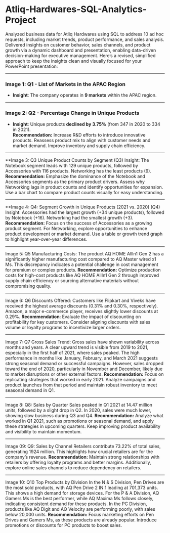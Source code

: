 # Atliq-Hardwares-SQL-Analytics-Project
Analyzed business data for Atliq Hardwares using SQL to address 10 ad hoc requests, including market trends, product performance, and sales analysis. Delivered insights on customer behavior, sales channels, and product growth via a dynamic dashboard and presentation, enabling data-driven decision-making for executive management.
Here’s a revised, simplified approach to keep the insights clean and visually focused for your PowerPoint presentation:

---

### **Image 1: Q1 - List of Markets in the APAC Region**  
- **Insight**: The company operates in **9 markets** within the APAC region.  

---

### **Image 2: Q2 - Percentage Change in Unique Products**  
- **Insight**: Unique products **declined by 3.75%** (from 347 in 2020 to 334 in 2021).  
**Recommendation:**
Increase R&D efforts to introduce innovative products.
Reassess product mix to align with customer needs and market demand.
Improve inventory and supply chain efficiency.

---

**Image 3: Q3 Unique Product Counts by Segment (Q3)
Insight:
The Notebook segment leads with 129 unique products, followed by Accessories with 116 products.
Networking has the least products (9).
**Recommendation:**
Emphasize the dominance of the Notebook and Accessories segments as the primary product drivers.
Assess why Networking lags in product counts and identify opportunities for expansion.
Use a bar chart to compare product counts visually for easy understanding.

---

 **Image 4: Q4: Segment Growth in Unique Products (2021 vs. 2020) (Q4)
Insight:
Accessories had the largest growth (+34 unique products), followed by Notebook (+16).
Networking had the smallest growth (+3).
**Recommendation:**
Focus on the success of Accessories as a growing product segment.
For Networking, explore opportunities to enhance product development or market demand.
Use a table or growth trend graph to highlight year-over-year differences.

---

Image 5: Q5 Manufacturing Costs:
The product AQ HOME AllIn1 Gen 2 has a significantly higher manufacturing cost compared to AQ Master wired x1 Ms. This discrepancy indicates a potential challenge in cost management for premium or complex products.
**Recommendation:** Optimize production costs for high-cost products like AQ HOME AllIn1 Gen 2 through improved supply chain efficiency or sourcing alternative materials without compromising quality.

---

Image 6: Q6 Discounts Offered:
Customers like Flipkart and Viveks have received the highest average discounts (0.31% and 0.30%, respectively). Amazon, a major e-commerce player, receives slightly lower discounts at 0.29%.
**Recommendation**: Evaluate the impact of discounting on profitability for key customers. Consider aligning discounts with sales volume or loyalty programs to incentivize larger orders.

---

Image 7: Q7 Gross Sales Trend:
Gross sales have shown variability across months and years. A clear upward trend is visible from 2019 to 2021, especially in the first half of 2021, where sales peaked. The high performance in months like January, February, and March 2021 suggests strong seasonal demand or successful campaigns. However, sales dropped toward the end of 2020, particularly in November and December, likely due to market disruptions or other external factors.
**Recommendation:** Focus on replicating strategies that worked in early 2021. Analyze campaigns and product launches from that period and maintain robust inventory to meet seasonal demand in Q1.

---

Image 8: Q8: Sales by Quarter
Sales peaked in Q1 2021 at 14.47 million units, followed by a slight drop in Q2. In 2020, sales were much lower, showing slow business during Q3 and Q4.
**Recommendation:**
Analyze what worked in Q1 2021, such as promotions or seasonal demand, and apply these strategies in upcoming quarters. Keep improving product availability and visibility to maintain momentum.

---

Image 09: Q9: Sales by Channel
Retailers contribute 73.22% of total sales, generating 1924 million. This highlights how crucial retailers are for the company’s revenue.
**Recommendation:**
Maintain strong relationships with retailers by offering loyalty programs and better margins. Additionally, explore online sales channels to reduce dependency on retailers.

---

Image 10: Q10 Top Products by Division
In the N & S Division, Pen Drives are the most sold products, with AQ Pen Drive 2 IN 1 leading at 701,373 units. This shows a high demand for storage devices.
For the P & A Division, AQ Gamers Ms is the best performer, while AQ Maxima Ms follows closely, indicating consistent demand for these products.
In the PC Division, products like AQ Digit and AQ Velocity are performing poorly, with sales below 20,000 units.
**Recommendation:**
Focus marketing efforts on Pen Drives and Gamers Ms, as these products are already popular. Introduce promotions or discounts for PC products to boost sales.

